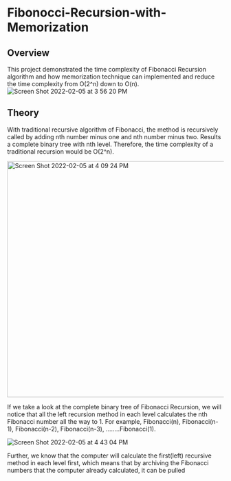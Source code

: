 # Fibonocci-Recursion-with-Memorization

## Overview
This project demonstrated the time complexity of Fibonacci Recursion algorithm and how memorization technique can implemented and reduce the time complexity from O(2^n) down to O(n).
![Screen Shot 2022-02-05 at 3 56 20 PM](https://user-images.githubusercontent.com/84875731/152662995-700fef75-6ca0-4dc2-bb36-8fcffa03717b.png)
## Theory
With traditional recursive algorithm of Fibonacci, the method is recursively called by adding nth number minus one and nth number minus two. Results a complete binary tree with nth level. Therefore, the time complexity of a traditional recursion would be O(2^n).

<img width="548" alt="Screen Shot 2022-02-05 at 4 09 24 PM" src="https://user-images.githubusercontent.com/84875731/152663202-32fe54dd-df33-4c85-aa32-cc2272bdf6bd.png">
    
If we take a look at the complete binary tree of Fibonacci Recursion, we will notice that all the left recursion method in each level calculates the nth Fibonacci number all the way to 1. For example, Fibonacci(n), Fibonacci(n-1), Fibonacci(n-2), Fibonacci(n-3), ........Fibonacci(1).

![Screen Shot 2022-02-05 at 4 43 04 PM](https://user-images.githubusercontent.com/84875731/152663837-dd9e8197-d752-464e-a7cf-45a39efe85b7.png)

Further, we know that the computer will calculate the first(left) recursive method in each level first, which means that by archiving the Fibonacci numbers that the computer already calculated, it can be pulled

